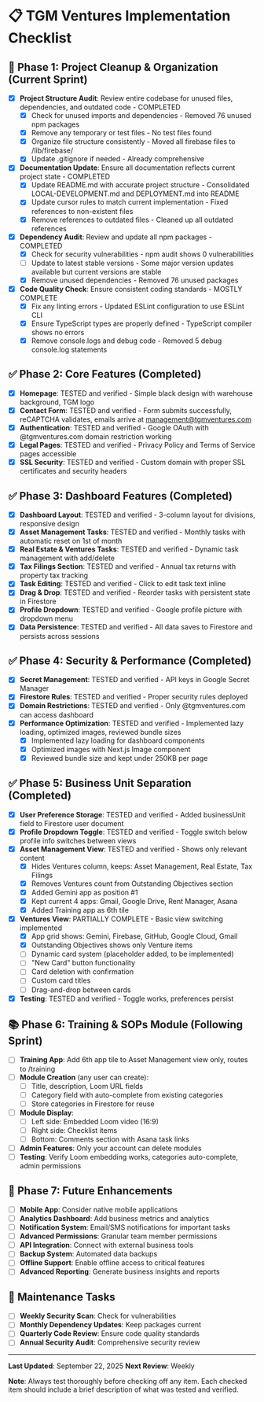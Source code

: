 # 📋 TGM Ventures Implementation Checklist

## 🧹 Phase 1: Project Cleanup & Organization (Current Sprint)
- [x] **Project Structure Audit**: Review entire codebase for unused files, dependencies, and outdated code - COMPLETED
  - [x] Check for unused imports and dependencies - Removed 76 unused npm packages
  - [x] Remove any temporary or test files - No test files found
  - [x] Organize file structure consistently - Moved all firebase files to /lib/firebase/
  - [x] Update .gitignore if needed - Already comprehensive
- [x] **Documentation Update**: Ensure all documentation reflects current project state - COMPLETED
  - [x] Update README.md with accurate project structure - Consolidated LOCAL-DEVELOPMENT.md and DEPLOYMENT.md into README
  - [x] Update cursor rules to match current implementation - Fixed references to non-existent files
  - [x] Remove references to outdated files - Cleaned up all outdated references
- [x] **Dependency Audit**: Review and update all npm packages - COMPLETED
  - [x] Check for security vulnerabilities - npm audit shows 0 vulnerabilities
  - [ ] Update to latest stable versions - Some major version updates available but current versions are stable
  - [x] Remove unused dependencies - Removed 76 unused packages
- [x] **Code Quality Check**: Ensure consistent coding standards - MOSTLY COMPLETE
  - [x] Fix any linting errors - Updated ESLint configuration to use ESLint CLI
  - [x] Ensure TypeScript types are properly defined - TypeScript compiler shows no errors
  - [x] Remove console.logs and debug code - Removed 5 debug console.log statements

## ✅ Phase 2: Core Features (Completed)
- [x] **Homepage**: TESTED and verified - Simple black design with warehouse background, TGM logo
- [x] **Contact Form**: TESTED and verified - Form submits successfully, reCAPTCHA validates, emails arrive at management@tgmventures.com
- [x] **Authentication**: TESTED and verified - Google OAuth with @tgmventures.com domain restriction working
- [x] **Legal Pages**: TESTED and verified - Privacy Policy and Terms of Service pages accessible
- [x] **SSL Security**: TESTED and verified - Custom domain with proper SSL certificates and security headers

## ✅ Phase 3: Dashboard Features (Completed)
- [x] **Dashboard Layout**: TESTED and verified - 3-column layout for divisions, responsive design
- [x] **Asset Management Tasks**: TESTED and verified - Monthly tasks with automatic reset on 1st of month
- [x] **Real Estate & Ventures Tasks**: TESTED and verified - Dynamic task management with add/delete
- [x] **Tax Filings Section**: TESTED and verified - Annual tax returns with property tax tracking
- [x] **Task Editing**: TESTED and verified - Click to edit task text inline
- [x] **Drag & Drop**: TESTED and verified - Reorder tasks with persistent state in Firestore
- [x] **Profile Dropdown**: TESTED and verified - Google profile picture with dropdown menu
- [x] **Data Persistence**: TESTED and verified - All data saves to Firestore and persists across sessions

## ✅ Phase 4: Security & Performance (Completed)
- [x] **Secret Management**: TESTED and verified - API keys in Google Secret Manager
- [x] **Firestore Rules**: TESTED and verified - Proper security rules deployed
- [x] **Domain Restrictions**: TESTED and verified - Only @tgmventures.com can access dashboard
- [x] **Performance Optimization**: TESTED and verified - Implemented lazy loading, optimized images, reviewed bundle sizes
  - [x] Implemented lazy loading for dashboard components
  - [x] Optimized images with Next.js Image component
  - [x] Reviewed bundle size and kept under 250KB per page

## ✅ Phase 5: Business Unit Separation (Completed)
- [x] **User Preference Storage**: TESTED and verified - Added businessUnit field to Firestore user document
- [x] **Profile Dropdown Toggle**: TESTED and verified - Toggle switch below profile info switches between views
- [x] **Asset Management View**: TESTED and verified - Shows only relevant content
  - [x] Hides Ventures column, keeps: Asset Management, Real Estate, Tax Filings
  - [x] Removes Ventures count from Outstanding Objectives section
  - [x] Added Gemini app as position #1
  - [x] Kept current 4 apps: Gmail, Google Drive, Rent Manager, Asana
  - [x] Added Training app as 6th tile
- [x] **Ventures View**: PARTIALLY COMPLETE - Basic view switching implemented
  - [x] App grid shows: Gemini, Firebase, GitHub, Google Cloud, Gmail
  - [x] Outstanding Objectives shows only Venture items
  - [ ] Dynamic card system (placeholder added, to be implemented)
  - [ ] "New Card" button functionality
  - [ ] Card deletion with confirmation
  - [ ] Custom card titles
  - [ ] Drag-and-drop between cards
- [x] **Testing**: TESTED and verified - Toggle works, preferences persist

## 📚 Phase 6: Training & SOPs Module (Following Sprint)
- [ ] **Training App**: Add 6th app tile to Asset Management view only, routes to /training
- [ ] **Module Creation** (any user can create):
  - [ ] Title, description, Loom URL fields
  - [ ] Category field with auto-complete from existing categories
  - [ ] Store categories in Firestore for reuse
- [ ] **Module Display**:
  - [ ] Left side: Embedded Loom video (16:9)
  - [ ] Right side: Checklist items
  - [ ] Bottom: Comments section with Asana task links
- [ ] **Admin Features**: Only your account can delete modules
- [ ] **Testing**: Verify Loom embedding works, categories auto-complete, admin permissions

## 📱 Phase 7: Future Enhancements
- [ ] **Mobile App**: Consider native mobile applications
- [ ] **Analytics Dashboard**: Add business metrics and analytics
- [ ] **Notification System**: Email/SMS notifications for important tasks
- [ ] **Advanced Permissions**: Granular team member permissions
- [ ] **API Integration**: Connect with external business tools
- [ ] **Backup System**: Automated data backups
- [ ] **Offline Support**: Enable offline access to critical features
- [ ] **Advanced Reporting**: Generate business insights and reports

## 🔧 Maintenance Tasks
- [ ] **Weekly Security Scan**: Check for vulnerabilities
- [ ] **Monthly Dependency Updates**: Keep packages current
- [ ] **Quarterly Code Review**: Ensure code quality standards
- [ ] **Annual Security Audit**: Comprehensive security review

---

**Last Updated**: September 22, 2025
**Next Review**: Weekly

**Note**: Always test thoroughly before checking off any item. Each checked item should include a brief description of what was tested and verified.
